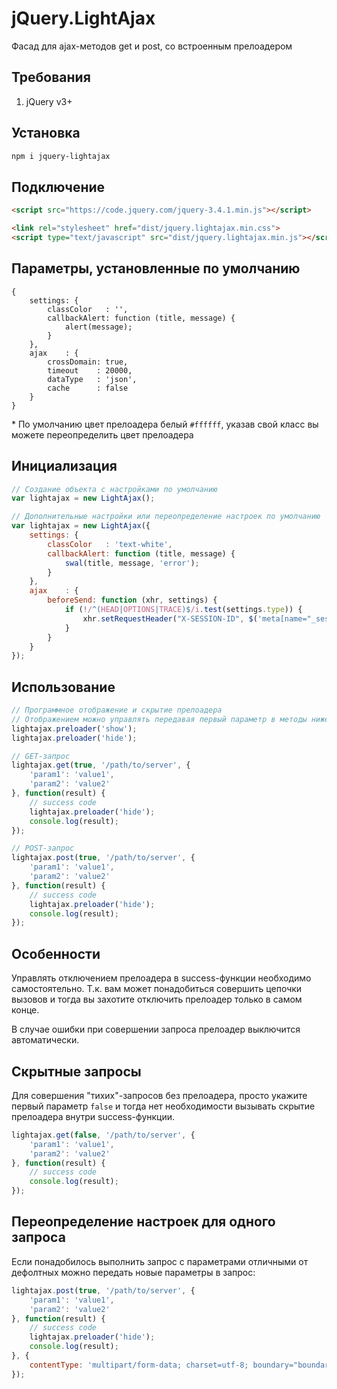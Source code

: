 # jQuery.LightAjax
Фасад для ajax-методов get и post, со встроенным прелоадером

## Требования
1. jQuery v3+

## Установка
```bash
npm i jquery-lightajax
```

## Подключение
```html
<script src="https://code.jquery.com/jquery-3.4.1.min.js"></script>

<link rel="stylesheet" href="dist/jquery.lightajax.min.css">
<script type="text/javascript" src="dist/jquery.lightajax.min.js"></script>
```

## Параметры, установленные по умолчанию
```
{
    settings: {
        classColor   : '',
        callbackAlert: function (title, message) {
            alert(message);
        }
    },
    ajax    : {
        crossDomain: true,
        timeout    : 20000,
        dataType   : 'json',
        cache      : false
    }
}
```
\* По умолчанию цвет прелоадера белый `#ffffff`, указав свой класс вы можете переопределить цвет прелоадера

## Инициализация
```javascript
// Создание объекта с настройками по умолчанию
var lightajax = new LightAjax();

// Дополнительные настройки или переопределение настроек по умолчанию
var lightajax = new LightAjax({
    settings: {
        classColor   : 'text-white',
        callbackAlert: function (title, message) {
            swal(title, message, 'error');
        }
    },
    ajax    : {
        beforeSend: function (xhr, settings) {
            if (!/^(HEAD|OPTIONS|TRACE)$/i.test(settings.type)) {
                xhr.setRequestHeader("X-SESSION-ID", $('meta[name="_session"]').attr('content'));
            }
        }
    }
});
```

## Использование
```javascript
// Программное отображение и скрытие прелоадера
// Отображением можно управлять передавая первый параметр в методы ниже)
lightajax.preloader('show');
lightajax.preloader('hide');

// GET-запрос
lightajax.get(true, '/path/to/server', {
    'param1': 'value1',
    'param2': 'value2'
}, function(result) {
    // success code
    lightajax.preloader('hide');
    console.log(result);
});

// POST-запрос
lightajax.post(true, '/path/to/server', {
    'param1': 'value1',
    'param2': 'value2'
}, function(result) {
    // success code
    lightajax.preloader('hide');
    console.log(result);
});
```

## Особенности
Управлять отключением прелоадера в success-функции необходимо самостоятельно. Т.к. вам может понадобиться совершить цепочки вызовов и тогда вы захотите отключить прелоадер только в самом конце.

В случае ошибки при совершении запроса прелоадер выключится автоматически.

## Скрытные запросы
Для совершения "тихих"-запросов без прелоадера, просто укажите первый параметр `false` и тогда нет необходимости вызывать скрытие прелоадера внутри success-функции.
```javascript
lightajax.get(false, '/path/to/server', {
    'param1': 'value1',
    'param2': 'value2'
}, function(result) {
    // success code
    console.log(result);
});
```

## Переопределение настроек для одного запроса
Если понадобилось выполнить запрос с параметрами отличными от дефолтных можно передать новые параметры в запрос:
```javascript
lightajax.post(true, '/path/to/server', {
    'param1': 'value1',
    'param2': 'value2'
}, function(result) {
    // success code
    lightajax.preloader('hide');
    console.log(result);
}, {
    contentType: 'multipart/form-data; charset=utf-8; boundary="boundary"'
});
```